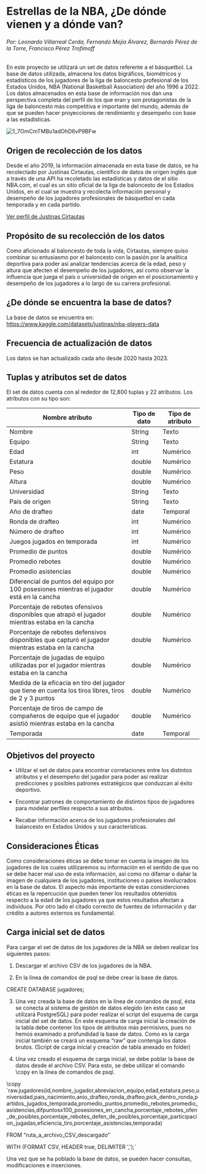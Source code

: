 # Estrellas de la NBA, ¿De dónde vienen y a dónde van?
###### Por: Leonardo Villarreal Cerda, Fernando Mejía Álvarez, Bernardo Pérez de la Torre, Francisco Pérez Trofimoff

En este proyecto se utilizará un set de datos referente a el básquetbol. La base de datos utilizada, almacena los datos bigráficos, biométricos y estadísticos de los jugadores de la liga de baloncesto profesional de los Estados Unidos, NBA (National Basketball Association) del año 1996 a 2022. Los datos almacenados en esta base de información nos dan una perspectiva completa del perfil de los que eran y son protagonistas de la liga de baloncesto más competitiva e importante del mundo, además de que se pueden hacer proyecciones de rendimiento y desempeño con base a las estadísticas.

![1_7OmCmTMBu1adOhD6vP9BFw](https://github.com/user-attachments/assets/72a563dd-0630-4aa0-9a29-18056c872493)


## Origen de recolección de los datos
Desde el año 2019, la información almacenada en esta base de datos, se ha recolectado por Justinas Cirtautas, científico de datos de origen inglés que a través de una API ha recoletado las estadísticas y datos de el sitio NBA.com, el cual es un sitio oficial de la liga de baloncesto de los Estados Unidos, en el cual se muestra y recolecta información personal y desempeño de los jugadores profesionales de básquetbol en cada temporada y en cada partido.

[Ver perfil de Justinas Cirtautas](https://www.kaggle.com/justinas)

## Propósito de su recolección de los datos
Como aficionado al baloncesto de toda la vida, Cirtautas, siempre quiso combinar su entusiasmo por el baloncesto con la pasión por la analítica deportiva para poder así analizar tendencias acerca de la edad, peso y altura que afecten el desempeño de los jugadores, así como observar la influencia que juega el país o universidad de origen en el posicionamiento y desempeño de los jugadores a lo largo de su carrera profesional.

## ¿De dónde se encuentra la base de datos?
La base de datos se encuentra en: https://www.kaggle.com/datasets/justinas/nba-players-data

## Frecuencia de actualización de datos
Los datos se han actualizado cada año desde 2020 hasta 2023.

## Tuplas y atributos set de datos
El set de datos cuenta con al rededor de 12,800 tuplas y 22 atributos. Los atributos con su tipo son: 
                
| Nombre atributo  | Tipo de dato | Tipo de atributo |
| ------------- | ------------- | ------------- |
| Nombre  | String  | Texto       |
| Equipo  | String  | Texto       |
| Edad  | int  | Numérico       |
| Estatura  | double  | Numérico       |
| Peso  | double  | Numérico       |
| Altura | double  | Numérico       |
| Universidad  | String  | Texto       |
| País de origen  | String  | Texto       |
| Año de drafteo  | date  | Temporal       |
| Ronda de drafteo  | int  | Numérico       |
| Número de drafteo  | int  | Numérico       |
| Juegos jugados en temporada  | int  | Numérico       |
| Promedio de puntos  | double  | Numérico       |
| Promedio rebotes  | double  | Numérico        |
| Promedio asistencias  | double  | Numérico        |
| Diferencial de puntos del equipo por 100 posesiones mientras el jugador está en la cancha  | double  | Numérico        |
| Porcentaje de rebotes ofensivos disponibles que atrapó el jugador mientras estaba en la cancha  | double  | Numérico        |
| Porcentaje de rebotes defensivos disponibles que capturó el jugador mientras estaba en la cancha | double  | Numérico        |
| Porcentaje de jugadas de equipo utilizadas por el jugador mientras estaba en la cancha | double  | Numérico        |
| Medida de la eficacia en tiro del jugador que tiene en cuenta los tiros libres, tiros de 2 y 3 puntos  | double  | Numérico        |
| Porcentaje de tiros de campo de compañeros de equipo que el jugador asistió mientras estaba en la cancha | double | Numérico        |
| Temporada  | date  | Temporal       |


## Objetivos del proyecto
+ Utilzar el set de datos para encontrar correlaciones entre los distintos atributos y el desempeño del jugador para poder así realizar predicciones y posibles patrones estratégicos que conduzcan al éxito deportivo.

+ Encontrar patrones de comportamiento de distintos tipos de jugadores para modelar perfiles respecto a sus atributos.

+ Recabar información acerca de los jugadores profesionales del balancesto en Estados Unidos y sus características. 

## Consideraciones Éticas
Como consideraciones éticas se debe tomar en cuenta la imagen de los jugadores de los cuales utilizaremos su información en el sentido de que no se debe hacer mal uso de esta información, así como no difamar o dañar la imagen de cualquiera de los jugadores, instituciones o países involucrados en la base de datos. El aspecto más importante de estas considerciones éticas es la repercución que pueden tener los resultados obtenidos respecto a la edad de los jugadores ya que estos resultados afectan a individuos. Por otro lado el citado correcto de fuentes de información y dar crédito a autores externos es fundamental.


## Carga inicial set de datos

Para cargar el set de datos de los jugadores de la NBA se deben realizar los siguientes pasos:

1. Descargar el archivo CSV de los jugadores de la NBA.

2. En la línea de comandos de psql se debe crear la base de datos.

CREATE DATABASE jugadores; 

3. Una vez creada la base de datos en la línea de comandos de psql, ésta se conecta al sistema de gestión de datos elegido (en este caso se utilizará PostgreSQL) para poder realizar el script del esquema de carga inicial del set de datos. En este esquema de carga inicial la creación de la tabla debe contener los tipos de atributos más permisivos, pues no hemos examinado a profundidad la base de datos. Como es la carga inicial también se creará un esquema “raw” que contenga los datos brutos. (Script de carga inicial y creación de tabla anexado en folder) 

4. Una vez creado el esquema de carga inicial, se debe poblar la base de datos desde el archivo CSV. Para esto, se debe utilizar el comando \copy en la línea de comandos de psql. 

\copy     
`raw.jugadores(id,nombre_jugador,abreviacion_equipo,edad,estatura,peso,universidad,pais_nacimiento,anio_drafteo,ronda_drafteo,pick_dentro_ronda,partidos_jugados_temporada,promedio_puntos,promedio_rebotes,promedio_asistencias,difpuntosx100_posesiones_en_cancha,porcentaje_rebotes_ofen_de_posibles,porcentaje_rebotes_defen_de_posibles,porcentaje_participacion_jugadas,eficiencia_tiro,porcentaje_asistencias,temporada) 

FROM “ruta_a_archivo_CSV_descargado”

WITH (FORMAT CSV, HEADER true, DELIMITER ',');`


Una vez que se ha poblado la base de datos, se pueden hacer consultas, modificaciones e inserciones.




                

